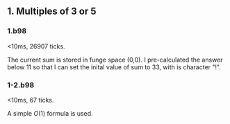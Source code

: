 ## 1. Multiples of 3 or 5

### 1.b98

<10ms, 26907 ticks.

The current sum is stored in funge space (0,0). I pre-calculated the answer below 11 so that I can set the inital value of sum to 33, with is character "!".

### 1-2.b98

<10ms, 67 ticks.

A simple $O(1)$ formula is used.